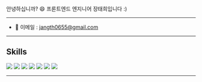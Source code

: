 안녕하십니까? 😄 
프론트엔드 엔지니어 장태희입니다 :)

---

- 📨 이메일 : jangth0655@gmail.com

---

## Skills
<div>
  <img src="https://img.shields.io/badge/JavaScript-F7DF1E?style=for-the-badge&logo=JavaScript&logoColor=white"/>
  <img src="https://img.shields.io/badge/typescript-1572B6?style=for-the-badge&logo=typescript&logoColor=white">
  <img src="https://img.shields.io/badge/Next.js-000000?style=for-the-badge&logo=Next.js&logoColor=white">
  <img src="https://img.shields.io/badge/React-61DAFB?style=for-the-badge&logo=React&logoColor=white"/>
  <img src="https://img.shields.io/badge/Tailwind-06B6D4?style=for-the-badge&logo=TailwindCSS&logoColor=white"> 
  <img src="https://img.shields.io/badge/styled--components-DB7093?style=for-the-badge&logo=styled-components&logoColor=white"/>
  <img src="https://img.shields.io/badge/-React%20Query-FF4154?style=for-the-badge&logo=react%20query&logoColor=white"/>
</div>

---




